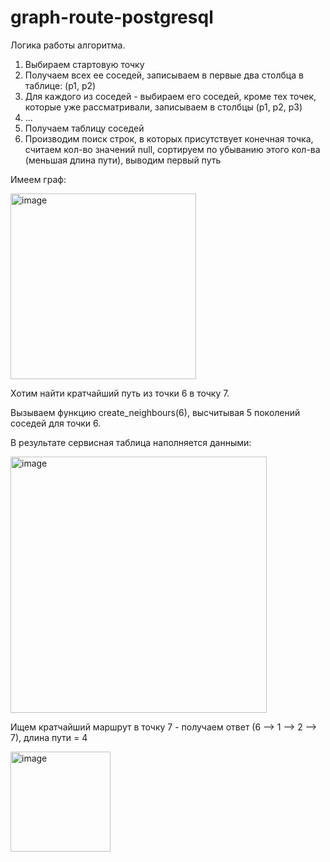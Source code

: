 # graph-route-postgresql

Логика работы алгоритма.
1) Выбираем стартовую точку
2) Получаем всех ее соседей, записываем в первые два столбца в таблице: (p1, p2)
3) Для каждого из соседей - выбираем его соседей, кроме тех точек, которые уже рассматривали, записываем в столбцы (p1, p2, p3)
4) ... 
5) Получаем таблицу соседей
6) Производим поиск строк, в которых присутствует конечная точка, считаем кол-во значений null, сортируем по убыванию этого кол-ва (меньшая длина пути), выводим первый путь


Имеем граф:
<div>
  <img width="297" alt="image" src="https://github.com/dmitriysmetanin/graph-route-postgresql/assets/88580214/c1c77866-30d6-4be8-b495-76bcd00c3237">
</div>

<p>Хотим найти кратчайший путь из точки 6 в точку 7. </p>
<p>Вызываем функцию create_neighbours(6), высчитывая 5 поколений соседей для точки 6.</p>
<p>В результате сервисная таблица наполняется данными:</p>
<div>
  <img width="410" alt="image" src="https://github.com/dmitriysmetanin/graph-route-postgresql/assets/88580214/bb257c47-2e18-4e72-8c50-1295f1d1d9b1">
</div>

<p>Ищем кратчайший маршрут в точку 7 - получаем ответ (6 --> 1 --> 2 --> 7), длина пути = 4</p>
<div>
  <img width="160" alt="image" src="https://github.com/dmitriysmetanin/graph-route-postgresql/assets/88580214/e10825e8-e45f-4e3b-afa5-528b3a465639">
</div>

